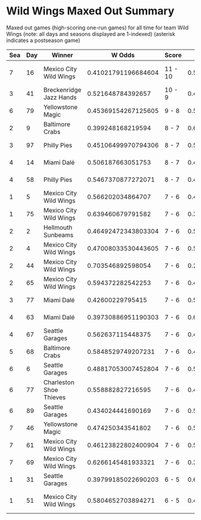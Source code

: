 # Wild Wings Maxed Out Summary



Maxed out games (high-scoring one-run games) for all time for team Wild Wings (note: all days and seasons displayed are 1-indexed) (asterisk indicates a postseason game)


| Sea | Day | Winner | W Odds | Score | L Odds | Loser | 
| ------ |------ |------ |------ |------ |------ |------ |
| 7 | 16 | Mexico City Wild Wings | 0.41021791196684604 | 11 - 10 | 0.589782088033153 | Canada Moist Talkers | 
| 3 | 41 | Breckenridge Jazz Hands | 0.521648784392657 | 10 - 9 | 0.47835121560734206 | Mexico City Wild Wings | 
| 6 | 79 | Yellowstone Magic | 0.45369154267125605 | 9 - 8 | 0.546308457328743 | Mexico City Wild Wings | 
| 2 | 9 | Baltimore Crabs | 0.399248168219594 | 8 - 7 | 0.600751831780405 | Mexico City Wild Wings | 
| 3 | 97 | Philly Pies | 0.45106499970794306 | 8 - 7 | 0.548935000292056 | Mexico City Wild Wings | 
| 4 | 14 | Miami Dalé | 0.506187663051753 | 8 - 7 | 0.49381233694824606 | Mexico City Wild Wings | 
| 4 | 58 | Philly Pies | 0.5467370877272071 | 8 - 7 | 0.45326291227279203 | Mexico City Wild Wings | 
| 1 | 5 | Mexico City Wild Wings | 0.566202034864707 | 7 - 6 | 0.433797965135292 | Moab Sunbeams | 
| 1 | 75 | Mexico City Wild Wings | 0.639460679791582 | 7 - 6 | 0.360539320208417 | Houston Spies | 
| 2 | 2 | Hellmouth Sunbeams | 0.46492472343803304 | 7 - 6 | 0.5350752765619661 | Mexico City Wild Wings | 
| 2 | 4 | Mexico City Wild Wings | 0.47008033530443605 | 7 - 6 | 0.5299196646955631 | Houston Spies | 
| 2 | 44 | Mexico City Wild Wings | 0.703546892598054 | 7 - 6 | 0.296453107401945 | Hellmouth Sunbeams | 
| 2 | 65 | Mexico City Wild Wings | 0.594372282542253 | 7 - 6 | 0.405627717457746 | Philly Pies | 
| 3 | 77 | Miami Dalé | 0.42600229795415 | 7 - 6 | 0.573997702045849 | Mexico City Wild Wings | 
| 4 | 63 | Miami Dalé | 0.39730886951190303 | 7 - 6 | 0.6026911304880961 | Mexico City Wild Wings | 
| 4 | 67 | Seattle Garages | 0.562637115448375 | 7 - 6 | 0.43736288455162403 | Mexico City Wild Wings | 
| 5 | 68 | Baltimore Crabs | 0.5848529749207231 | 7 - 6 | 0.41514702507927603 | Mexico City Wild Wings | 
| 6 | 6 | Seattle Garages | 0.48817053007452804 | 7 - 6 | 0.5118294699254711 | Mexico City Wild Wings | 
| 6 | 77 | Charleston Shoe Thieves | 0.558882827216595 | 7 - 6 | 0.441117172783403 | Mexico City Wild Wings | 
| 6 | 89 | Seattle Garages | 0.434024441690169 | 7 - 6 | 0.56597555830983 | Mexico City Wild Wings | 
| 7 | 46 | Yellowstone Magic | 0.474250343541802 | 7 - 6 | 0.525749656458197 | Mexico City Wild Wings | 
| 7 | 61 | Mexico City Wild Wings | 0.46123822802400904 | 7 - 6 | 0.5387617719759901 | Hades Tigers | 
| 7 | 69 | Mexico City Wild Wings | 0.6266145481933321 | 7 - 6 | 0.37338545180666705 | Yellowstone Magic | 
| 1 | 31 | Seattle Garages | 0.39799185022690203 | 6 - 5 | 0.602008149773097 | Mexico City Wild Wings | 
| 1 | 51 | Mexico City Wild Wings | 0.5804652703894271 | 6 - 5 | 0.41953472961057203 | Canada Moist Talkers | 


